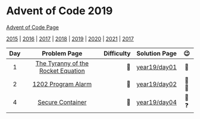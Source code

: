 # Advent of Code 2019

[Advent of Code Page](https://adventofcode.com/2019)

[2015](/year15) | [2016](/year16) | [2017](/year17) | [2018](/year18) | [2019](/year19) | [2020](/year20) | [2021](/year21) | [2017](/year22)

| Day |                         Problem Page                         | Difficulty |       Solution Page       |         :wink:          |
|:--:|:------------------------------------------------------------:| ---: |:-------------------------:|:-----------------------:|
|  1  | [The Tyranny of the Rocket Equation](https://adventofcode.com/2019/day/1) | :star2: | [year19/day01](/year19/day01) |             :rocket:              |
|  2  |         [1202 Program Alarm](https://adventofcode.com/2019/day/2)         | :floppy_disk: | [year19/day02](/year19/day02) |   :robot: :floppy_disk:    |
|  4  |          [Secure Container](https://adventofcode.com/2019/day/4)          | :star2: | [year19/day04](/year19/day04) | :closed_lock_with_key: :question: |